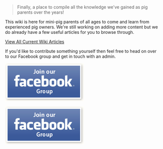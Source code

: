 <!-- TITLE: Welcome to Pigipedia -->
<!-- SUBTITLE: The official wiki for mini-pig parents and enthusiasts. -->

<div style="position: relative; min-height: 1500px; ">
<div style="position: absolute; top: 0; left: 0; width: 100%; height: 100%; opacity: .30; background-image: url(/uploads/free-pig-wallpapers-8.jpg); background-size: contain; background-repeat: no-repeat;"></div>

> Finally, a place to compile all the knowledge we've gained as pig parents over the years!

This wiki is here for mini-pig parents of all ages to come and learn from experienced pig owners.
We're still working on adding more content but we do already have a few useful articles for you to browse through.

[View All Current Wiki Articles](http://pigipedia.org/all)

If you'd like to contribute something yourself then feel free to head on over to our Facebook group and get in touch with an admin.

[![](/uploads/button-join-facebook.jpg)](fb://groups/468233740261513)

<a id="fbGroupButton" href="#" class="external-link"><img src="/uploads/button-join-facebook.jpg" alt="Join Our Facebook Group" /></a>
<script>
	let fbBtn = document.getElementById('fbGroupButton');
	fbBtn.setAttribute('href', 'fb://groups/468233740261513');
</script>



</div>